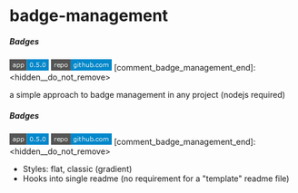 # badge-management

[comment_badge_management_start]: <hidden__do_not_remove>
##### Badges

![version badge](badges/version.png) [![repository badge](badges/repository.png)](https://github.com/voltsonic/badge-management.git)
[comment_badge_management_end]: <hidden__do_not_remove>

a simple approach to badge management in any project (nodejs required)

[comment_badge_management_start]: <hidden__do_not_remove-special>
##### Badges

![version badge](badges/version.png) [![repository badge](badges/repository.png)](https://github.com/voltsonic/badge-management.git)
[comment_badge_management_end]: <hidden__do_not_remove>

- Styles: flat, classic (gradient)
- Hooks into single readme (no requirement for a "template" readme file)